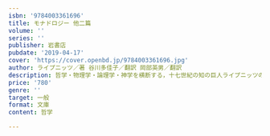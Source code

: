 ```yaml
---
isbn: '9784003361696'
title: モナドロジー 他二篇
volume: ''
series: ''
publisher: 岩書店
pubdate: '2019-04-17'
cover: 'https://cover.openbd.jp/9784003361696.jpg'
author: ライプニッツ／著 谷川多佳子／翻訳 岡部英男／翻訳
description: 哲学・物理学・論理学・神学を横断する，十七世紀の知の巨人ライプニッツの代表作．
price: '780'
genre: ''
target: 一般
format: 文庫
content: 哲学

---
```

